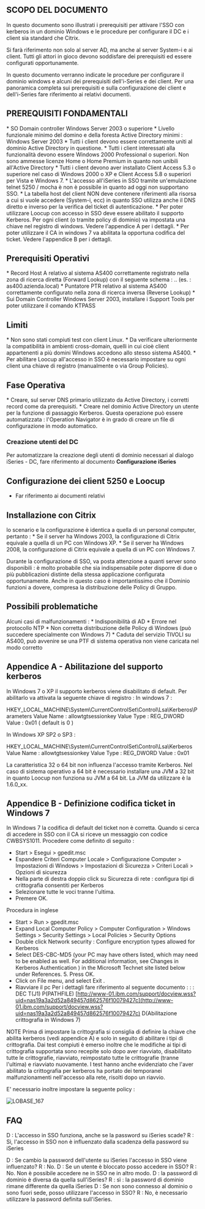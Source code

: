 ## SCOPO DEL DOCUMENTO

In questo documento sono illustrati i prerequisiti per attivare l'SSO con kerberos in un dominio Windows e le procedure per configurare il DC e i client  sia standard che Citrix.

Si farà riferimento non solo al server AD, ma anche al server System-i e ai client.
Tutti gli attori in gioco devono soddisfare dei prerequisiti ed essere configurati opportunamente.

In questo documento verranno indicate le procedure per configurare il dominio windows e alcuni dei prerequisiti dell'i-Series e dei client.
Per una panoramica completa sui prerequisiti e sulla configurazione dei client e dell'i-Series fare riferimento ai relativi documenti.

## PREREQUISITI FONDAMENTALI

 \* SO Domain controller Windows Server 2003 o superiore
 \* Livello funzionale minimo del domino e della foresta Active Directory minimi :  Windows Server 2003
 \* Tutti i client devono essere correttamente uniti al dominio Active Directory in questione.
 \* Tutti i client interessati alla funzionalità devono essere Windows 2000 Professional o superiori. Non sono ammesse licenze Home o Home Premium in quanto non unibili all'Active Directory
 \* Tutti i client devono aver installato Client Access 5.3 o superiore nel caso di Windows 2000 o XP e Client Access 5.8 o superiori per Vista e Windows 7.
 \* L'accesso all'iSeries in SSO tramite un'emulazione telnet 5250 / mocha è non è possibile in quanto ad oggi non supportano SSO.
 \* La tabella host del client NON deve contenere riferimenti alla risorsa a cui si vuole accedere (System-i, ecc) in quanto SSO utilizza anche il DNS diretto e inverso per la verifica del ticket di autenticazione.
 \* Per poter utilizzare Loocup con accesso in SSO deve essere abilitato il supporto Kerberos. Per ogni client (o tramite policy di dominio) va impostata una chiave nel registro di windows. Vedere l'appendice A per i dettagli.
 \* Per poter utilizzare il CA in windows 7 va abilitata la opportuna codifica del ticket. Vedere l'appendice B per i dettagli.


## Prerequisiti Operativi

 \* Record Host A relativo al sistema AS400 correttamente registrato nella zona di ricerca diretta (Forward Lookup) con il seguente schema :  <hostname AS400>.<AD domain>.<TLD> (es. :  as400.azienda.local)
 \* Puntatore PTR relativo al sistema AS400 correttamente configurato nella zona di ricerca inversa (Reverse Lookup)
 \* Sui Domain Controller Windows Server 2003, installare i Support Tools per poter utilizzare il comando KTPASS

## Limiti
 \* Non sono stati compiuti test con client Linux.
 \* Da verificare ulteriormente la compatibilità in ambienti cross-domain, quelli in cui cioè client appartenenti a più domini Windows accedono allo stesso sistema AS400.
 \* Per abilitare Loocup all'accesso in SSO è necessario impostare su ogni client una chiave di registro (manualmente o via Group Policies).

## Fase Operativa
 \* Creare, sul server DNS primario utilizzato da Active Directory, i corretti record come da prerequisiti.
 \* Creare nel dominio Active Directory un utente per la funzione di passaggio Kerberos. Questa operazione può essere automatizzata :  l'Operation Navigator è in grado di creare un file di configurazione in modo automatico.

### Creazione utenti del DC
Per automatizzare la creazione degli utenti di dominio necessari al dialogo iSeries - DC, fare riferimento al documento **Configurazione iSeries**


## Configurazione dei client 5250 e Loocup

- Far riferimento ai documenti relativi


## Installazione con Citrix
lo scenario e la configurazione è identica a quella di un personal computer, pertanto : 
 \* Se il server ha Windows 2003, la configurazione di Citrix equivale a quella di un PC con Windows XP.
 \* Se il server ha Windows 2008, la configurazione di Citrix equivale a quella di un PC con Windows 7.

Durante la configurazione di SSO, va posta attenzione a quanti server sono disponibili :  è molto probabile che sia indispensabile poter disporre di due o più pubblicazioni distinte della stessa applicazione configurata opportunamente.
Anche in questo caso è importantissimo che il Dominio funzioni a dovere, compresa la distribuzione delle Policy di Gruppo.

## Possibili problematiche
Alcuni casi di malfunzionamenti : 
 \* Indisponibilità di AD
 \* Errore nel protocollo NTP
 \* Non corretta distribuzione delle Policy di Windows (può succedere specialmente con Windows 7)
 \* Caduta del servizio TIVOLI su AS400, può avvenire se una PTF di sistema operativa non viene caricata nel modo corretto


## Appendice A - Abilitazione del supporto kerberos
In Windows 7 o XP il supporto kerberos viene disabilitato di default. Per abilitarlo va attivata la seguente chiave di registro : 
In windows 7 : 

HKEY_LOCAL_MACHINE\System\CurrentControlSet\Control\Lsa\Kerberos\Parameters
Value Name :  allowtgtsessionkey
Value Type :  REG_DWORD
Value :  0x01  ( default is 0 )

In Windows XP SP2 o SP3 : 

HKEY_LOCAL_MACHINE\System\CurrentControlSet\Control\Lsa\Kerberos\
Value Name :  allowtgtsessionkey
Value Type :  REG_DWORD
Value :  0x01


La caratteristica 32 o 64 bit non influenza l'accesso tramite Kerberos.
Nel caso di sistema operativo a 64 bit è necessario installare una JVM a 32 bit in quanto Loocup non funziona su JVM a 64 bit.
La JVM da utilizzare è la 1.6.0_xx.


## Appendice B - Definizione codifica ticket in Windows 7
In Windows 7 la codifica di default del ticket non è corretta. Quando si cerca di accedere in SSO con il CA si riceve un messaggio con codice  CWBSYS1011.
Procedere come definito di seguito : 
 - Start > Esegui > gpedit.msc
 -  Espandere Criteri Computer Locale > Configurazione Computer > Impostazioni di Windows > Impostazioni di Sicurezza > Criteri Locali > Opzioni di sicurezza
 -  Nella parte di destra doppio click su Sicurezza di rete :  configura tipi di crittografia consentiti per Kerberos
 -  Selezionare tutte le voci tranne l'ultima.
 -  Premere OK.



Procedura in inglese
 -  Start > Run > gpedit.msc
 -  Expand Local Computer Policy > Computer Configuration > Windows Settings > Security Settings > Local Policies > Security Options
 -  Double click Network security :  Configure encryption types allowed for Kerberos
 -  Select DES-CBC-MD5 (your PC may have others listed, which may need to be enabled as well. For additional information, see Changes in Kerberos Authentication ) in the Microsoft Technet site listed below under References. 5. Press OK.
 -  Click on File menu, and select Exit .
 -  Riavviare il pc
Per i dettagli fare riferimento al seguente documento : 
 :  : DEC T(J1) P(PATHFILE) [http://www-01.ibm.com/support/docview.wss?uid=nas19a3a2d52a849457d862576f10079427c](http://www-01.ibm.com/support/docview.wss?uid=nas19a3a2d52a849457d862576f10079427c)
D(Abilitazione crittografia in Windows 7)

NOTE
Prima di impostare la crittografia si consiglia di definire la chiave che abilita kerberos (vedi appendice A) e solo in seguito di abilitare i tipi di crittografia.
Dai test compiuti è emerso inoltre che le modifiche ai tipi di crittografia supportata sono recepite solo dopo aver riavviato, disabilitato tutte le crittografie, riavviato, reimpostato tutte le crittografie (tranne l'ultima) e riavviato nuovamente.
I test hanno anche evidenziato che l'aver abilitato la crittografia per kerberos ha portato dei temporanei malfunzionamenti nell'accesso alla rete, risolti dopo un riavvio.


E' necessario inoltre impostare la seguente policy : 

![LOBASE_167](http://doc.smeup.com/immagini/LOSSON_50D/LOBASE_167.png)
## FAQ
D :  L'accesso in SSO funziona, anche se la password su iSeries scade?
R :  Sì, l'accesso in SSO non è influenzato dalla scadenza della password su iSeries

D :  Se cambio la password dell'utente su iSeries l'accesso in SSO viene influenzato?
R :  No.
D :  Se un utente è bloccato posso accedere in SSO?
R :  No. Non è possibile accedere ne in SSO ne in altro modo.
D :  la password di dominio è diversa da quella sull'iSeries?
R :  sì :  la password di dominio rimane differente da quella iSeries
D :  Se non sono connesso al dominio o sono fuori sede, posso utilizzare l'accesso in SSO?
R :  No, è necessario utilizzare la password definita sull'iSeries.


